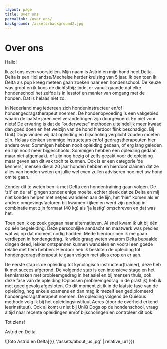 ```yaml
---
layout: page
title: Over ons
permalink: /over_ons/
background: /assets/background2.jpg
---
```

# Over ons

Hallo!

Ik zal ons even voorstellen. Mijn naam is Astrid en mijn hond heet Delta. Delta is een Hollandse/Mechelse herder kruising van 5 jaar. Ik ben toen ik Delta als pup kreeg meteen gaan zoeken naar een hondenschool. De keuze was groot en ik koos de dichtstbijzijnde, er vanuit gaande dat elke hondenschool het zelfde is in lesstof en manier van omgang met de honden. Dat is helaas niet zo.

In Nederland mag iedereen zich hondeninstructeur en/of hondengedragstherapeut noemen. De hondenopvoeding is een vakgebied waarin de laatste jaren veel veranderingen zijn doorgevoerd. En niet voor niets! De ervaring is dat de “ouderwetse” methoden uiteindelijk meer kwaad dan goed doen en het welzijn van de hond hierdoor flink beschadigd. 
Bij UniQ Dogs vinden wij dat opleiding en bijscholing verplicht zouden moeten zijn. Helaas denken sommige instructeurs en/of gedragstherapeuten hier anders over. Sommigen hebben nooit opleiding gedaan, of erg lang geleden en zijn nooit meer bijgeschoold. Sommigen hebben een opleiding gedaan maar niet afgemaakt, of zijn nog bezig of zelfs gezakt voor de opleiding maar geven aan dit vak toch te kunnen. Ook is er een categorie ‘de kenners’, mensen die al 20 jaar honden hebben en hierdoor claimen dat ze alles van honden weten en jullie wel even zullen adviseren hoe met uw hond om te gaan. 

Zonder dit te weten ben ik met Delta een hondentraining gaan volgen.
De ‘zit’ en de ‘af’ gingen zonder enige moeite, echter bleek dat ze Delta en mij niet konden helpen met netjes wandelen aan de lijn, het ‘hier’ komen als er andere omgevingsfactoren bij kwamen kijken en werd zijn gedrag in combinatie met zijn formaat (40 kg) als 'ja lastig' omschreven en dat was het. 

Toen ben ik op zoek gegaan naar alternatieven. Al snel kwam ik uit bij één op één begeleiding. Deze persoonlijke aandacht en maatwerk was precies wat wij op dat moment nodig hadden. Mede hierdoor ben ik me gaan verdiepen in hondengedrag. Ik wilde graag weten waarom Delta bepaalde dingen deed, lekker ontspannen kunnen wandelen en vooral een goede relatie met hem hebben. Hierdoor heb ik besloten de opleiding tot hondengedragstherapeut te gaan volgen met alles erop en er aan.

De eerste stap is de opleiding tot kynologisch instructeur(trainer), deze heb ik met succes afgerond. De volgende stap is een intensieve stage en het kennismaken met probleemgedrag in het asiel en bij mensen thuis, ook deze fase van de opleiding (Oplossen probleemgedrag in de praktijk) heb ik met goed gevolg afgesloten. Op dit moment zit ik in de laatste fase van de opleiding, nog enkele examens en dan mag ik mezelf een gediplomeerd hondengedragstherapeut noemen. De opleiding volgens de Quiebus methode volg ik bij het opleidingsinstituut Aeres (door de overheid erkend leerinstituut).
Ook al komt u niet bij UniQ Dogs op de hondenschool, vraag altijd naar recente opleidingen en/of bijscholingen en controleer dit ook.


Tot ziens!

Astrid en Delta.


![foto Astrid en Delta]({{ '/assets/about_us.jpg' | relative_url }})
